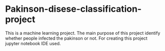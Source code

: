 # Pakinson-disese-classification-project

This is a machine learning project. The main purpose of this project identify whether people infected the pakinson or not. For creating this project jupyter notebook IDE used.


